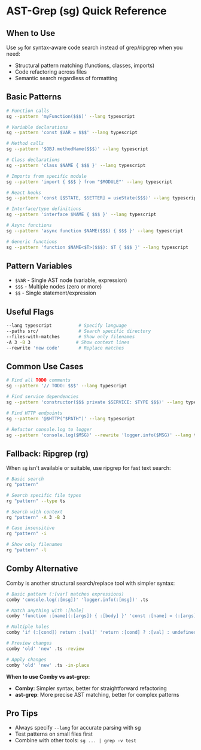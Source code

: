 # AST-Grep (sg) Quick Reference

## When to Use
Use `sg` for syntax-aware code search instead of grep/ripgrep when you need:
- Structural pattern matching (functions, classes, imports)
- Code refactoring across files
- Semantic search regardless of formatting

## Basic Patterns
```bash
# Function calls
sg --pattern 'myFunction($$$)' --lang typescript

# Variable declarations  
sg --pattern 'const $VAR = $$$' --lang typescript

# Method calls
sg --pattern '$OBJ.methodName($$$)' --lang typescript

# Class declarations
sg --pattern 'class $NAME { $$$ }' --lang typescript

# Imports from specific module
sg --pattern 'import { $$$ } from "$MODULE"' --lang typescript

# React hooks
sg --pattern 'const [$STATE, $SETTER] = useState($$$)' --lang typescript

# Interface/type definitions
sg --pattern 'interface $NAME { $$$ }' --lang typescript

# Async functions
sg --pattern 'async function $NAME($$$) { $$$ }' --lang typescript

# Generic functions
sg --pattern 'function $NAME<$T>($$$): $T { $$$ }' --lang typescript
```

## Pattern Variables
- `$VAR` - Single AST node (variable, expression)
- `$$$` - Multiple nodes (zero or more)
- `$$` - Single statement/expression

## Useful Flags
```bash
--lang typescript          # Specify language
--paths src/               # Search specific directory
--files-with-matches       # Show only filenames
-A 3 -B 3                 # Show context lines
--rewrite 'new code'       # Replace matches
```

## Common Use Cases
```bash
# Find all TODO comments
sg --pattern '// TODO: $$$' --lang typescript

# Find service dependencies
sg --pattern 'constructor($$$ private $SERVICE: $TYPE $$$)' --lang typescript

# Find HTTP endpoints
sg --pattern '@$HTTP("$PATH")' --lang typescript

# Refactor console.log to logger
sg --pattern 'console.log($MSG)' --rewrite 'logger.info($MSG)' --lang typescript
```

## Fallback: Ripgrep (rg)
When `sg` isn't available or suitable, use ripgrep for fast text search:

```bash
# Basic search
rg "pattern" 

# Search specific file types
rg "pattern" --type ts

# Search with context
rg "pattern" -A 3 -B 3

# Case insensitive
rg "pattern" -i

# Show only filenames
rg "pattern" -l
```

## Comby Alternative
Comby is another structural search/replace tool with simpler syntax:

```bash
# Basic pattern (:[var] matches expressions)
comby 'console.log(:[msg])' 'logger.info(:[msg])' .ts

# Match anything with :[hole] 
comby 'function :[name](:[args]) { :[body] }' 'const :[name] = (:[args]) => { :[body] }' .ts

# Multiple holes
comby 'if (:[cond]) return :[val]' 'return :[cond] ? :[val] : undefined' .ts

# Preview changes
comby 'old' 'new' .ts -review

# Apply changes
comby 'old' 'new' .ts -in-place
```

**When to use Comby vs ast-grep:**
- **Comby**: Simpler syntax, better for straightforward refactoring
- **ast-grep**: More precise AST matching, better for complex patterns

## Pro Tips
- Always specify `--lang` for accurate parsing with sg
- Test patterns on small files first  
- Combine with other tools: `sg ... | grep -v test`